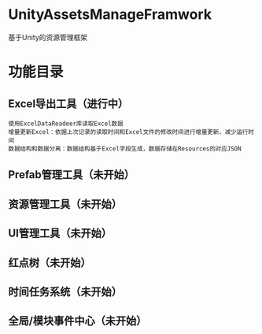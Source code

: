 # UnityAssetsManageFramwork
基于Unity的资源管理框架

# 功能目录
## Excel导出工具（进行中）
    使用ExcelDataReadeer库读取Excel数据
    增量更新Excel：依据上次记录的读取时间和Excel文件的修改时间进行增量更新，减少运行时间
    数据结构和数据分离：数据结构基于Excel字段生成，数据存储在Resources的对应JSON
## Prefab管理工具（未开始）
## 资源管理工具（未开始）
## UI管理工具（未开始）
## 红点树（未开始）
## 时间任务系统（未开始）
## 全局/模块事件中心（未开始）
